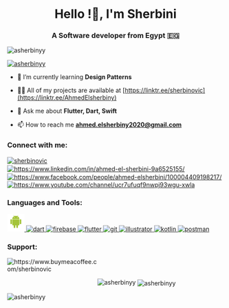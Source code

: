 <h1 align="center">Hello !👋, I'm Sherbini</h1>
<h3 align="center">A Software developer from Egypt 🇪🇬</h3>

<p align="left"> <img src="https://komarev.com/ghpvc/?username=asherbinyy&label=Profile%20views&color=0e75b6&style=flat" alt="asherbinyy" /> </p>

<p align="left"> <a href="https://github.com/ryo-ma/github-profile-trophy"><img src="https://github-profile-trophy.vercel.app/?username=asherbinyy" alt="asherbinyy" /></a> </p>

- 🌱 I’m currently learning **Design Patterns**

- 👨‍💻 All of my projects are available at [https://linktr.ee/sherbinovic](https://linktr.ee/AhmedElsherbiny)

- 💬 Ask me about **Flutter, Dart, Swift**

- 📫 How to reach me **ahmed.elsherbiny2020@gmail.com**

<h3 align="left">Connect with me:</h3>
<p align="left">
<a href="https://twitter.com/sherbinovic" target="blank"><img align="center" src="https://raw.githubusercontent.com/rahuldkjain/github-profile-readme-generator/master/src/images/icons/Social/twitter.svg" alt="sherbinovic" height="30" width="40" /></a>
<a href="https://linkedin.com/in/https://www.linkedin.com/in/ahmed-el-sherbini-9a6525155/" target="blank"><img align="center" src="https://raw.githubusercontent.com/rahuldkjain/github-profile-readme-generator/master/src/images/icons/Social/linked-in-alt.svg" alt="https://www.linkedin.com/in/ahmed-el-sherbini-9a6525155/" height="30" width="40" /></a>
<a href="https://fb.com/https://www.facebook.com/people/ahmed-elsherbini/100004409198217/" target="blank"><img align="center" src="https://raw.githubusercontent.com/rahuldkjain/github-profile-readme-generator/master/src/images/icons/Social/facebook.svg" alt="https://www.facebook.com/people/ahmed-elsherbini/100004409198217/" height="30" width="40" /></a>
<a href="https://www.youtube.com/c/https://www.youtube.com/channel/ucr7ufuqf9nwpj93wgu-xwla" target="blank"><img align="center" src="https://raw.githubusercontent.com/rahuldkjain/github-profile-readme-generator/master/src/images/icons/Social/youtube.svg" alt="https://www.youtube.com/channel/ucr7ufuqf9nwpj93wgu-xwla" height="30" width="40" /></a>
</p>

<h3 align="left">Languages and Tools:</h3>
<p align="left"> <a href="https://developer.android.com" target="_blank" rel="noreferrer"> <img src="https://raw.githubusercontent.com/devicons/devicon/master/icons/android/android-original-wordmark.svg" alt="android" width="40" height="40"/> </a> <a href="https://dart.dev" target="_blank" rel="noreferrer"> <img src="https://www.vectorlogo.zone/logos/dartlang/dartlang-icon.svg" alt="dart" width="40" height="40"/> </a> <a href="https://firebase.google.com/" target="_blank" rel="noreferrer"> <img src="https://www.vectorlogo.zone/logos/firebase/firebase-icon.svg" alt="firebase" width="40" height="40"/> </a> <a href="https://flutter.dev" target="_blank" rel="noreferrer"> <img src="https://www.vectorlogo.zone/logos/flutterio/flutterio-icon.svg" alt="flutter" width="40" height="40"/> </a> <a href="https://git-scm.com/" target="_blank" rel="noreferrer"> <img src="https://www.vectorlogo.zone/logos/git-scm/git-scm-icon.svg" alt="git" width="40" height="40"/> </a> <a href="https://www.adobe.com/in/products/illustrator.html" target="_blank" rel="noreferrer"> <img src="https://www.vectorlogo.zone/logos/adobe_illustrator/adobe_illustrator-icon.svg" alt="illustrator" width="40" height="40"/> </a> <a href="https://kotlinlang.org" target="_blank" rel="noreferrer"> <img src="https://www.vectorlogo.zone/logos/kotlinlang/kotlinlang-icon.svg" alt="kotlin" width="40" height="40"/> </a> <a href="https://postman.com" target="_blank" rel="noreferrer"> <img src="https://www.vectorlogo.zone/logos/getpostman/getpostman-icon.svg" alt="postman" width="40" height="40"/> </a> </p>

<h3 align="left">Support:</h3>
<p><a href="https://www.buymeacoffee.com/https://www.buymeacoffee.com/sherbinovic"> <img align="left" src="https://cdn.buymeacoffee.com/buttons/v2/default-yellow.png" height="50" width="210" alt="https://www.buymeacoffee.com/sherbinovic" /></a></p><br><br>

<p><img align="left" src="https://github-readme-stats.vercel.app/api/top-langs?username=asherbinyy&show_icons=true&locale=en&layout=compact" alt="asherbinyy" /></p>

<p>&nbsp;<img align="center" src="https://github-readme-stats.vercel.app/api?username=asherbinyy&show_icons=true&locale=en" alt="asherbinyy" /></p>

<p><img align="center" src="https://github-readme-streak-stats.herokuapp.com/?user=asherbinyy&" alt="asherbinyy" /></p>
